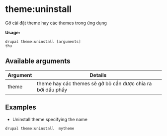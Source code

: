 # theme:uninstall
Gỡ cài đặt theme hay các themes trong ứng dụng

**Usage:**
```
drupal theme:uninstall [arguments]
thu
```

## Available arguments
Argument | Details
---------|-------------
theme | theme hay các themes sẽ gỡ bỏ cần được chia ra bởi dấu phẩy

## Examples
* Uninstall theme specifying the name
```
drupal theme:uninstall  mytheme
```

